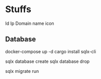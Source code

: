 # Stuffs

Id
Ip
Domain name
icon 

## Database

docker-compose up -d
cargo install sqlx-cli

sqlx database create
sqlx database drop

sqlx migrate run